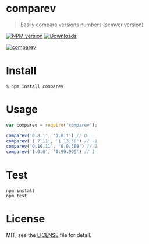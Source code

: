 # comparev
> Easily compare versions numbers (semver version)

[![NPM version][npm-image]][npm-url] [![Downloads][downloads-image]][npm-url]

[![comparev](https://nodei.co/npm/comparev.png)](https://npmjs.org/package/comparev)

[npm-url]: https://npmjs.org/package/comparev
[downloads-image]: http://img.shields.io/npm/dm/comparev.svg
[npm-image]: http://img.shields.io/npm/v/comparev.svg

# Install

```
$ npm install comparev
```

# Usage

```js
var comparev = require('comparev');

comparev('0.8.1', '0.8.1') // 0
comparev('1.7.11', '1.13.30') // -1
comparev('0.10.11', '0.9.389') // 1
comparev('1.0.0', '0.99.999') // 1
```

# Test

```
npm install
npm test
```

# License

MIT, see the [LICENSE](/LICENSE) file for detail.